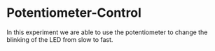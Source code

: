 # Potentiometer-Control
In this experiment we are able to use the potentiometer to change the blinking of the LED from slow to fast.
